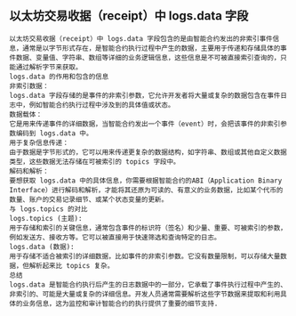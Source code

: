 

## 以太坊交易收据（receipt）中 logs.data 字段
    以太坊交易收据（receipt）中 logs.data 字段包含的是由智能合约发出的非索引事件信息，通常是以字节形式存在，是智能合约执行过程中产生的数据，主要用于传递和存储具体的事件数据、变量值、字符串、数组等详细的业务逻辑信息，这些信息是不可被直接索引查询的，只能通过解析字节来获取。﻿
    logs.data 的作用和包含的信息
    非索引数据：
    logs.data 字段存储的是事件的非索引参数，它允许开发者将大量或复杂的数据包含在事件日志中，例如智能合约执行过程中涉及到的具体值或状态。﻿
    数据载体：
    它是用来传递事件的详细数据，当智能合约发出一个事件（event）时，会把该事件的非索引参数编码到 logs.data 中。﻿
    用于复杂信息传递：
    由于数据是字节形式的，它可以用来传递更复杂的数据结构，如字符串、数组或其他自定义数据类型，这些数据无法存储在可被索引的 topics 字段中。﻿
    解码和解析：
    要想获取 logs.data 中的具体信息，你需要根据智能合约的ABI（Application Binary Interface）进行解码和解析，才能将其还原为可读的、有意义的业务数据，比如某个代币的数量、账户的交易记录细节、或某个状态变量的更新。﻿
    与 logs.topics 的对比﻿
    logs.topics (主题):
    用于存储和索引的关键信息，通常包含事件的标识符（签名）和少量、重要、可被索引的参数，例如发送方、接收方等。它可以被直接用于快速筛选和查询特定的日志。
    logs.data (数据):
    用于存储不适合被索引的详细数据，比如事件的非索引参数。它没有数量限制，可以存储大量数据，但解析起来比 topics 复杂。
    总结
    logs.data 是智能合约执行后产生的日志数据中的一部分，它承载了事件执行过程中产生的、非索引的、可能是大量或复杂的详细信息。开发人员通常需要解析这些字节数据来提取和利用具体的业务信息，这为监控和审计智能合约的执行提供了重要的细节支持.
	
